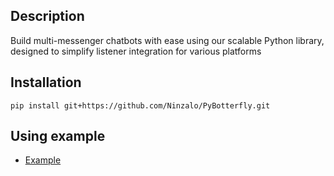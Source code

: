 ## Description

Build multi-messenger chatbots with ease using our scalable Python library, designed to simplify listener integration for various platforms

## Installation 

```shell
pip install git+https://github.com/Ninzalo/PyBotterfly.git
```

## Using example 

- [Example](https://github.com/Ninzalo/PyBotterfly/blob/master/docs/example.md)
